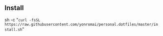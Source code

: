 ## Install
sh -c "`curl -fsSL https://raw.githubusercontent.com/yonromai/personal.dotfiles/master/install.sh`"
